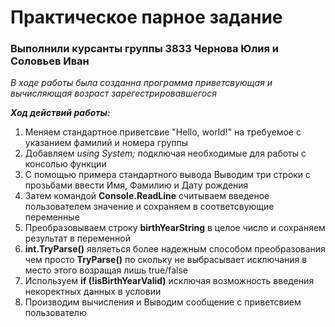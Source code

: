 # Практическое парное задание 
### Выполнили курсанты группы 3833 Чернова Юлия и Соловьев Иван
*В ходе работы была созданна программа приветсвующая и вычисляющая возраст зарегестрировавшегося*

___Ход действий работы:___
1. Меняем стандартное приветсвие "Hello, world!" на требуемое с указанием фамилий и номера группы
2. Добавляем _using System;_ подключая необходимые для работы с консолью функции
3. С помощью примера стандартного вывода Выводим три строки с прозьбами ввести Имя, Фамилию и Дату рождения
4. Затем командой __Console.ReadLine__ считываем введеное пользователем значение и сохраняем в соответсвующие переменные
1. Преобразовываем строку __birthYearString__ в целое число и сохраняем результат в переменной
1. __int.TryParse()__ являеться более надежным способом преобразования чем просто __TryParse()__ по скольку не выбрасывает исключания в место этого возращая лишь true/false
1. Используем  __if (!isBirthYearValid)__ исключая возможность введения некоректных данных в условии
1. Производим вычисления и Выводим сообщение с приветсвием пользователю